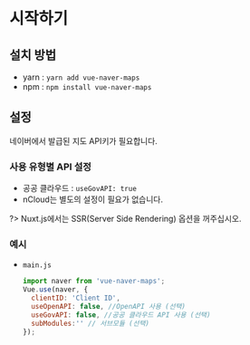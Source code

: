 # 시작하기
## 설치 방법
* yarn : `yarn add vue-naver-maps`
* npm : `npm install vue-naver-maps`

## 설정
네이버에서 발급된 지도 API키가 필요합니다.

### 사용 유형별 API 설정
* 공공 클라우드 : `useGovAPI: true`
* nCloud는 별도의 설정이 필요가 없습니다.


?> Nuxt.js에서는 SSR(Server Side Rendering) 옵션을 꺼주십시오.</span>
### 예시
* `main.js`
  ```javascript
  import naver from 'vue-naver-maps';
  Vue.use(naver, {
    clientID: 'Client ID',
    useOpenAPI: false, //OpenAPI 사용 (선택)
    useGovAPI: false, //공공 클라우드 API 사용 (선택)
    subModules:'' // 서브모듈 (선택)
  });
  ```

